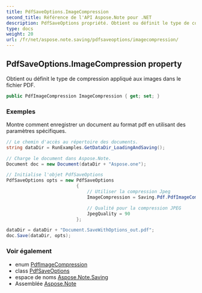 ```yaml
---
title: PdfSaveOptions.ImageCompression
second_title: Référence de l'API Aspose.Note pour .NET
description: PdfSaveOptions propriété. Obtient ou définit le type de compression appliqué aux images dans le fichier PDF.
type: docs
weight: 20
url: /fr/net/aspose.note.saving/pdfsaveoptions/imagecompression/
---
```

## PdfSaveOptions.ImageCompression property

Obtient ou définit le type de compression appliqué aux images dans le fichier PDF.

```csharp
public PdfImageCompression ImageCompression { get; set; }
```

### Exemples

Montre comment enregistrer un document au format pdf en utilisant des paramètres spécifiques.

```csharp
// Le chemin d'accès au répertoire des documents.
string dataDir = RunExamples.GetDataDir_LoadingAndSaving();

// Charge le document dans Aspose.Note.
Document doc = new Document(dataDir + "Aspose.one");

// Initialise l'objet PdfSaveOptions
PdfSaveOptions opts = new PdfSaveOptions
                          {
                              // Utiliser la compression Jpeg
                              ImageCompression = Saving.Pdf.PdfImageCompression.Jpeg,

                              // Qualité pour la compression JPEG
                              JpegQuality = 90
                          };

dataDir = dataDir + "Document.SaveWithOptions_out.pdf";
doc.Save(dataDir, opts);
```

### Voir également

* enum [PdfImageCompression](../../../aspose.note.saving.pdf/pdfimagecompression/)
* class [PdfSaveOptions](../)
* espace de noms [Aspose.Note.Saving](../../pdfsaveoptions/)
* Assemblée [Aspose.Note](../../../)


